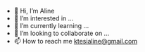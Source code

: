 - 👋 Hi, I’m Aline
- 👀 I’m interested in ...
- 🌱 I’m currently learning ...
- 💞️ I’m looking to collaborate on ...
- 📫 How to reach me ktesialine@gmail.com

<!---
mutesialine/mutesialine is a ✨ special ✨ repository because its `README.md` (this file) appears on your GitHub profile.
You can click the Preview link to take a look at your changes.
--->
